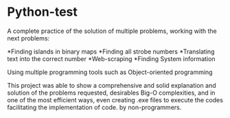 # Python-test
A complete practice of the solution of multiple problems, working with the next problems:

*Finding islands in binary maps
*Finding all strobe numbers
*Translating text into the correct number
*Web-scraping
*Finding System information

Using multiple programming tools such as Object-oriented programming

This project was able to show a comprehensive and solid explanation and solution of the problems requested, desirables Big-O complexities, and in one of the most efficient ways, even creating .exe files to execute the codes facilitating the implementation of code. by non-programmers.

